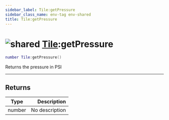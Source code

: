 ```yaml
---
sidebar_label: Tile:getPressure
sidebar_class_name: env-tag env-shared
title: Tile:getPressure
---
```


# <img src='/img/wiki/shared.png' alt='shared' classname='env-tag' /> [Tile](../tile/README.md):getPressure

```lua
number Tile:getPressure()
```

Returns the pressure in PSI<br/>

-----------------
## Returns

| Type   | Description |
| ------ | ----------: |
| number | No description |
